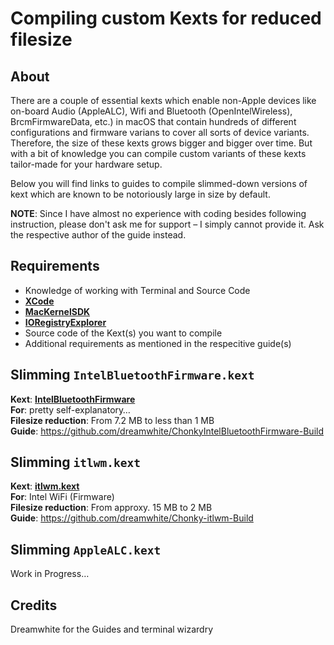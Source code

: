 # Compiling custom Kexts for reduced filesize

## About
There are a couple of essential kexts which enable non-Apple devices like on-board Audio (AppleALC), Wifi and Bluetooth (OpenIntelWireless), BrcmFirmwareData, etc.) in macOS that contain hundreds of different configurations and firmware varians to cover all sorts of device variants. Therefore, the size of these kexts grows bigger and bigger over time. But with a bit of knowledge you can compile custom variants of these kexts tailor-made for your hardware setup.

Below you will find links to guides to compile slimmed-down versions of kext which are known to be notoriously large in size by default.

**NOTE**: Since I have almost no experience with coding besides following instruction, please don't ask me for support – I simply cannot provide it. Ask the respective author of the guide instead.

## Requirements

- Knowledge of working with Terminal and Source Code
- [**XCode**](https://developer.apple.com/xcode/)
- [**MacKernelSDK**](https://github.com/acidanthera/MacKernelSDK)
- [**IORegistryExplorer**](https://github.com/utopia-team/IORegistryExplorer)
- Source code of the Kext(s) you want to compile
- Additional requirements as mentioned in the respecitive guide(s)

## Slimming `IntelBluetoothFirmware.kext` 
**Kext**: [**IntelBluetoothFirmware**](https://github.com/OpenIntelWireless/IntelBluetoothFirmware)</br>
**For**: pretty self-explanatory…</br>
**Filesize reduction**:  From 7.2 MB to less than 1 MB</br>
**Guide**: https://github.com/dreamwhite/ChonkyIntelBluetoothFirmware-Build

## Slimming `itlwm.kext`
**Kext**: [**itlwm.kext**](https://github.com/OpenIntelWireless/itlwm)</br>
**For**: Intel WiFi (Firmware)</br>
**Filesize reduction**: From approxy. 15 MB to 2 MB </br>
**Guide**: https://github.com/dreamwhite/Chonky-itlwm-Build

## Slimming `AppleALC.kext`
Work in Progress…

## Credits
Dreamwhite for the Guides and terminal wizardry
